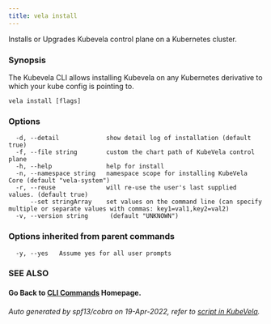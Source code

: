 ```yaml
---
title: vela install
---
```


Installs or Upgrades Kubevela control plane on a Kubernetes cluster.

### Synopsis

The Kubevela CLI allows installing Kubevela on any Kubernetes derivative to which your kube config is pointing to.

```
vela install [flags]
```

### Options

```
  -d, --detail             show detail log of installation (default true)
  -f, --file string        custom the chart path of KubeVela control plane
  -h, --help               help for install
  -n, --namespace string   namespace scope for installing KubeVela Core (default "vela-system")
  -r, --reuse              will re-use the user's last supplied values. (default true)
      --set stringArray    set values on the command line (can specify multiple or separate values with commas: key1=val1,key2=val2)
  -v, --version string      (default "UNKNOWN")
```

### Options inherited from parent commands

```
  -y, --yes   Assume yes for all user prompts
```

### SEE ALSO



#### Go Back to [CLI Commands](vela) Homepage.


###### Auto generated by spf13/cobra on 19-Apr-2022, refer to [script in KubeVela](https://github.com/oam-dev/kubevela/tree/master/hack/docgen).
